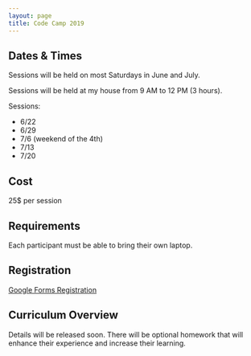 ```yaml
---
layout: page
title: Code Camp 2019
---
```


## Dates & Times ##
Sessions will be held on most Saturdays in June and July.

Sessions will be held at my house from 9 AM to 12 PM (3 hours).

Sessions:
- 6/22
- 6/29
- 7/6 (weekend of the 4th)
- 7/13
- 7/20


## Cost ##
25$ per session


## Requirements ##
Each participant must be able to bring their own laptop.


## Registration ##
[Google Forms Registration](https://forms.gle/PqeRzNcBvSZtSqHf9)


## Curriculum Overview ##
Details will be released soon.
There will be optional homework that will enhance their experience and increase their learning.
